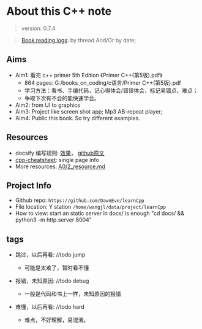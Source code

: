 # About this C++ note

> version: 0.7.4

> [Book reading logs](Z1/2_reading_logs.md): by thread And/Or by date;



## Aims
* Aim1: 看完 c++ primer 5th Edition 《Primer C++(第5版).pdf》
    - 864 pages: G:/books_on_coding/c语言/Primer C++(第5版).pdf
    - 学习方法：看书、手编代码，记心得体会/错误体会，标记易错点、难点；
    - 争取下次有不会的能快速学会。
* Aim2: from UI to graphics
* Aim3: Project like screen shot app; Mp3 AB-repeat player; 
* Aim4: Public this book. So try different examples.





## Resources
* docsify 编写规则: [效果](https://docsify.js.org/#/custom-navbar)， [github原文](https://github.com/docsifyjs/docsify/blob/develop/docs/custom-navbar.md?plain=1)
* [cpp-cheatsheet](https://github.com/mortennobel/cpp-cheatsheet): single page info
* More resources: [A0/2_resource.md](/A0/2_resource.md)





## Project Info
- Github repo: `https://github.com/DawnEve/learnCpp`
- File location: Y station `/home/wangjl/data/project/learnCpp` 
- How to view: start an static server in docs/ is enough "cd docs/ && python3 -m http.server 8004"





## tags

- 跳过，以后再看: //todo jump
    * 可能是太难了，暂时看不懂

- 报错，未知原因: //todo debug
    * 一般是代码和书上一样，未知原因的报错

- 难懂，以后再看: //todo hard
    * 难点，不好理解，易混淆。



